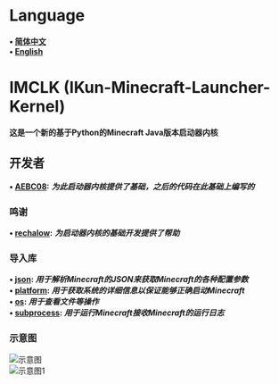 # Language
**• [简体中文](https://github.com/AEBC08/IMCLK/blob/main/README.md)  
• [English](https://github.com/AEBC08/IMCLK/blob/main/README_English.md)**
# IMCLK (IKun-Minecraft-Launcher-Kernel)
**这是一个新的基于Python的Minecraft Java版本启动器内核**
## 开发者
**• [AEBC08](https://github.com/AEBC08):** ***为此启动器内核提供了基础，之后的代码在此基础上编写的***
### 鸣谢
**• [rechalow](https://github.com/rechalow):** ***为启动器内核的基础开发提供了帮助***
### 导入库
**• [json](https://docs.python.org/3/library/json.html): _用于解析Minecraft的JSON来获取Minecraft的各种配置参数_  
• [platform](https://docs.python.org/3/library/platform.html): _用于获取系统的详细信息以保证能够正确启动Minecraft_  
• [os](https://docs.python.org/3/library/os.html): _用于查看文件等操作_  
• [subprocess](https://docs.python.org/3/library/subprocess.html): _用于运行Minecraft接收Minecraft的运行日志_**
### 示意图
![示意图](https://github.com/AEBC08/IMCLK/blob/main/Diagram/Diagram.png)  
![示意图1](https://github.com/AEBC08/IMCLK/blob/main/Diagram/Diagram1.png)
